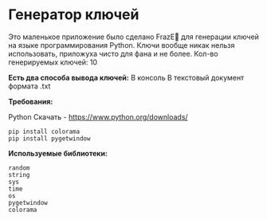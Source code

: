 # Генератор ключей

Это маленькое приложение было сделано FrazE👑 для генерации ключей на языке программирования Python.
Ключи вообще никак нельзя использовать, приложуха чисто для фана и не более. Кол-во генерируемых ключей: 10





















**Есть два способа вывода ключей:**
    В консоль
    В текстовый документ формата .txt




















**Требования:**

Python
Скачать - https://www.python.org/downloads/

    pip install colorama
    pip install pygetwindow

**Используемые библиотеки:**

    random
    string
    sys
    time
    os
    pygetwindow
    colorama
